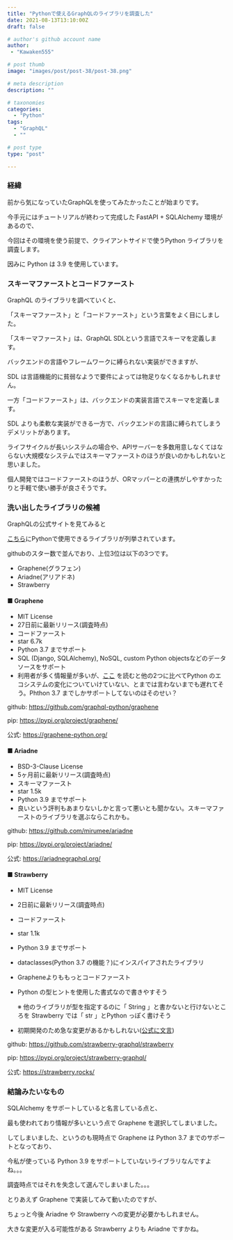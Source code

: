 ```yaml
---
title: "Pythonで使えるGraphQLのライブラリを調査した"
date: 2021-08-13T13:10:00Z
draft: false

# author's github account name
author:
 - "Kawaken555"

# post thumb
image: "images/post/post-38/post-38.png"

# meta description
description: ""

# taxonomies
categories: 
  - "Python"
tags:
  - "GraphQL"
  - ""

# post type
type: "post"

---
```


### 経緯   

前から気になっていたGraphQLを使ってみたかったことが始まりです。        

今手元にはチュートリアルが終わって完成した FastAPI + SQLAlchemy 環境があるので、     

今回はその環境を使う前提で、クライアントサイドで使うPython ライブラリを調査します。     

因みに Python は 3.9 を使用しています。



### スキーマファーストとコードファースト

GraphQL のライブラリを調べていくと、  

「スキーマファースト」と「コードファースト」という言葉をよく目にしました。     

「スキーマファースト」は、GraphQL SDLという言語でスキーマを定義します。      

バックエンドの言語やフレームワークに縛られない実装ができますが、  

SDL は言語機能的に貧弱なようで要件によっては物足りなくなるかもしれません。    



一方「コードファースト」は、バックエンドの実装言語でスキーマを定義します。    

SDL よりも柔軟な実装ができる一方で、バックエンドの言語に縛られてしまうデメリットがあります。       



ライフサイクルが長いシステムの場合や、APIサーバーを多数用意しなくてはならない大規模なシステムではスキーマファーストのほうが良いのかもしれないと思いました。            

個人開発ではコードファーストのほうが、ORマッパーとの連携がしやすかったりと手軽で使い勝手が良さそうです。     



### 洗い出したライブラリの候補   

GraphQLの公式サイトを見てみると  

[こちら](https://graphql.org/code/#python)にPythonで使用できるライブラリが列挙されています。    

githubのスター数で並んでおり、上位3位は以下の3つです。



* Graphene(グラフェン)
* Ariadne(アリアドネ)
* Strawberry



#### ■ Graphene

* MIT License
* 27日前に最新リリース(調査時点)
* コードファースト
* star 6.7k    
* Python 3.7 までサポート
* SQL (Django, SQLAlchemy), NoSQL, custom Python objectsなどのデータソースをサポート   
* 利用者が多く情報量が多いが、[ここ](https://github.com/graphql-python/graphql-core#integration-with-other-libraries-and-roadmap) を読むと他の2つに比べてPython のエコシステムの変化についていけていない、とまでは言わないまでも遅れてそう。Phthon 3.7 までしかサポートしてないのはそのせい？     



github:  https://github.com/graphql-python/graphene  

pip:   https://pypi.org/project/graphene/  

公式: https://graphene-python.org/  



#### ■ Ariadne

* BSD-3-Clause License
* 5ヶ月前に最新リリース(調査時点)
* スキーマファースト
* star 1.5k    
* Python 3.9 までサポート
* 良いという評判もあまりないしかと言って悪いとも聞かない。スキーマファーストのライブラリを選ぶならこれかも。  



github:  https://github.com/mirumee/ariadne  

pip:   https://pypi.org/project/ariadne/  

公式: https://ariadnegraphql.org/ 





#### ■ Strawberry

* MIT License

* 2日前に最新リリース(調査時点)

* コードファースト

* star 1.1k    

* Python 3.9 までサポート

* dataclasses(Python 3.7 の機能？)にインスパイアされたライブラリ   

* Grapheneよりももっとコードファースト

* Python の型ヒントを使用した書式なので書きやすそう     

  ※ 他のライブラリが型を指定するのに「 String 」と書かないと行けないところを Strawberry では「 str 」とPython っぽく書けそう

* 初期開発のため急な変更があるかもしれない([公式に文言](https://strawberry.rocks/docs/general/why#why-should-you-use-strawberry))





github:  https://github.com/strawberry-graphql/strawberry  

pip:   https://pypi.org/project/strawberry-graphql/  

公式: https://strawberry.rocks/   





### 結論みたいなもの     

SQLAlchemy をサポートしていると名言している点と、

最も使われており情報が多いという点で Graphene を選択してしまいました。   

してしまいました、というのも現時点で Graphene は Python 3.7 までのサポートとなっており、   

今私が使っている Python 3.9 をサポートしていないライブラリなんですよね。。。

調査時点ではそれを失念して選んでしまいました。。。



とりあえず Graphene で実装してみて動いたのですが、    

ちょっと今後 Ariadne や Strawberry への変更が必要かもしれません。     



大きな変更が入る可能性がある Strawberry よりも Ariadne ですかね。      





